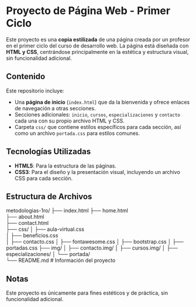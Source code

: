 # Proyecto de Página Web - Primer Ciclo

Este proyecto es una **copia estilizada** de una página creada por un profesor en el primer ciclo del curso de desarrollo web. La página está diseñada con **HTML y CSS**, centrándose principalmente en la estética y estructura visual, sin funcionalidad adicional.

## Contenido

Este repositorio incluye:
- Una **página de inicio** (`index.html`) que da la bienvenida y ofrece enlaces de navegación a otras secciones.
- Secciones adicionales: `inicio`, `cursos`, `especializaciones` y `contacto` cada una con su propio archivo HTML y CSS.
- Carpeta `css/` que contiene estilos específicos para cada sección, así como un archivo `portada.css` para estilos comunes.

## Tecnologías Utilizadas

- **HTML5**: Para la estructura de las páginas.
- **CSS3**: Para el diseño y la presentación visual, incluyendo un archivo CSS para cada sección.

## Estructura de Archivos

metodologias-1ro/
├── index.html 
├── home.html    
├── about.html  
├── contact.html           
├── css/
│   ├── aula-virtual.css           
│   ├── beneficios.css          
│   ├── contacto.css
│   ├── fontawesome.css
│   ├── bootstrap.css
│   ├── portadas.css
├── img/
│   ├── contacto.img/
│   ├── cursos.img/
│   ├── especializaciones/
│   └── portada/        
└── README.md              # Información del proyecto

## Notas

Este proyecto es únicamente para fines estéticos y de práctica, sin funcionalidad adicional.


